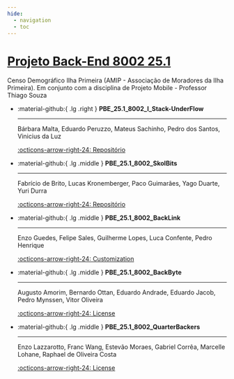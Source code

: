 ```yaml
---
hide:
  - navigation
  - toc
---
```

# [Projeto Back-End 8002 25.1](https://jonh-carvalho.github.io/PBE_25.1_8002/) 
    
Censo Demográfico Ilha Primeira (AMIP - Associação de Moradores da Ilha Primeira). Em conjunto com a disciplina de Projeto Mobile - Professor Thiago Souza 

<div class="grid cards" markdown>

-   :material-github:{ .lg .right } __PBE_25.1_8002_I_Stack-UnderFlow__

    ---

    Bárbara Malta, Eduardo Peruzzo, Mateus Sachinho, Pedro dos Santos, Vinicius da Luz

    [:octicons-arrow-right-24: Repositório](https://github.com/Projetos-de-Extensao/PBE_25.1_8002_Stack-UnderFlow)

-   :material-github:{ .lg .middle } __PBE_25.1_8002_SkolBits__

    ---

    Fabrício de Brito, Lucas Kronemberger, Paco Guimarães, Yago Duarte, Yuri Durra

    [:octicons-arrow-right-24: Repositório](https://github.com/Projetos-de-Extensao/PBE_25.1_8002_SkolBits)


-   :material-github:{ .lg .middle } __PBE_25.1_8002_BackLink__

    ---

    Enzo Guedes, Felipe Sales, Guilherme Lopes, Luca Confente, Pedro Henrique

    [:octicons-arrow-right-24: Customization](https://github.com/Projetos-de-Extensao/PBE_25.1_8002_BackLink)

-   :material-github:{ .lg .middle } __PBE_25.1_8002_BackByte__

    ---

    Augusto Amorim, Bernardo Ottan, Eduardo Andrade, Eduardo Jacob, Pedro Mynssen, Vitor Oliveira

    [:octicons-arrow-right-24: License](https://github.com/Projetos-de-Extensao/PBE_25.1_8002_IV)

-   :material-github:{ .lg .middle } __PBE_25.1_8002_QuarterBackers__

    ---

    Enzo Lazzarotto, Franc Wang, Estevão Moraes, Gabriel Corrêa,  Marcelle Lohane, Raphael de Oliveira Costa

    [:octicons-arrow-right-24: License](https://github.com/Projetos-de-Extensao/PBE_25.1_8002_V)

</div>

